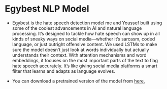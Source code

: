 # Egybest NLP Model
-  Egybest is the hate speech detection model me and Youssef built using some of the coolest advancements in AI and natural language processing. It’s designed to tackle how hate speech can show up in all kinds of sneaky ways on social media—whether it’s sarcasm, coded language, or just outright offensive content. We used LSTMs to make sure the model doesn’t just look at words individually but actually understands their context. With attention mechanisms and word embeddings, it focuses on the most important parts of the text to flag hate speech accurately. It’s like giving social media platforms a smart filter that learns and adapts as language evolves.

-  You can download a pretrained version of the model from [here.](https://mailmissouri-my.sharepoint.com/:u:/g/personal/oma6fk_umsystem_edu/EdFvt5wbIqhIggUNNPMBPM0BQ4eTw4f4khPuw5i0pdWnsg?e=AiseCZ)
